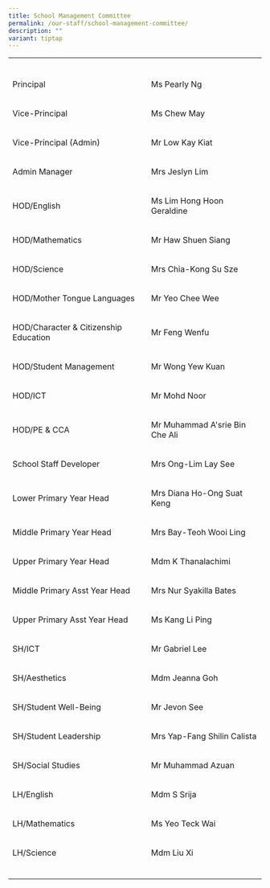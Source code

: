 ```yaml
---
title: School Management Committee
permalink: /our-staff/school-management-committee/
description: ""
variant: tiptap
---
```

<table><tbody><tr><th rowspan="1" colspan="1"><p></p></th><th rowspan="1" colspan="1"><p></p></th></tr><tr><td rowspan="1" colspan="1"><p>Principal</p></td><td rowspan="1" colspan="1"><p>Ms Pearly Ng</p></td></tr><tr><td rowspan="1" colspan="1"><p>Vice-Principal</p></td><td rowspan="1" colspan="1"><p>Ms Chew May</p></td></tr><tr><td rowspan="1" colspan="1"><p>Vice-Principal (Admin)</p></td><td rowspan="1" colspan="1"><p>Mr Low Kay Kiat</p></td></tr><tr><td rowspan="1" colspan="1"><p>Admin Manager</p></td><td rowspan="1" colspan="1"><p>Mrs Jeslyn Lim</p></td></tr><tr><td rowspan="1" colspan="1"><p>HOD/English</p></td><td rowspan="1" colspan="1"><p>Ms Lim Hong Hoon Geraldine</p></td></tr><tr><td rowspan="1" colspan="1"><p>HOD/Mathematics</p></td><td rowspan="1" colspan="1"><p>Mr Haw Shuen Siang</p></td></tr><tr><td rowspan="1" colspan="1"><p>HOD/Science</p></td><td rowspan="1" colspan="1"><p>Mrs Chia-Kong Su Sze</p></td></tr><tr><td rowspan="1" colspan="1"><p>HOD/Mother Tongue Languages</p></td><td rowspan="1" colspan="1"><p>Mr Yeo Chee Wee</p></td></tr><tr><td rowspan="1" colspan="1"><p>HOD/Character &amp; Citizenship Education</p></td><td rowspan="1" colspan="1"><p>Mr Feng Wenfu</p></td></tr><tr><td rowspan="1" colspan="1"><p>HOD/Student Management</p></td><td rowspan="1" colspan="1"><p>Mr Wong Yew Kuan</p></td></tr><tr><td rowspan="1" colspan="1"><p>HOD/ICT</p></td><td rowspan="1" colspan="1"><p>Mr Mohd Noor</p></td></tr><tr><td rowspan="1" colspan="1"><p>HOD/PE &amp; CCA</p></td><td rowspan="1" colspan="1"><p>Mr Muhammad A'srie Bin Che Ali</p></td></tr><tr><td rowspan="1" colspan="1"><p>School Staff Developer</p></td><td rowspan="1" colspan="1"><p>Mrs Ong-Lim Lay See</p></td></tr><tr><td rowspan="1" colspan="1"><p>Lower Primary Year Head</p></td><td rowspan="1" colspan="1"><p>Mrs Diana Ho-Ong Suat Keng</p></td></tr><tr><td rowspan="1" colspan="1"><p>Middle Primary Year Head</p></td><td rowspan="1" colspan="1"><p>Mrs Bay-Teoh Wooi Ling</p></td></tr><tr><td rowspan="1" colspan="1"><p>Upper Primary Year Head</p></td><td rowspan="1" colspan="1"><p>Mdm K Thanalachimi</p></td></tr><tr><td rowspan="1" colspan="1"><p>Middle Primary Asst Year Head</p></td><td rowspan="1" colspan="1"><p>Mrs Nur Syakilla Bates</p></td></tr><tr><td rowspan="1" colspan="1"><p>Upper Primary Asst Year Head</p></td><td rowspan="1" colspan="1"><p>Ms Kang Li Ping</p></td></tr><tr><td rowspan="1" colspan="1"><p>SH/ICT</p></td><td rowspan="1" colspan="1"><p>Mr Gabriel Lee</p></td></tr><tr><td rowspan="1" colspan="1"><p>SH/Aesthetics</p></td><td rowspan="1" colspan="1"><p>Mdm Jeanna Goh</p></td></tr><tr><td rowspan="1" colspan="1"><p>SH/Student Well-Being</p></td><td rowspan="1" colspan="1"><p>Mr Jevon See</p></td></tr><tr><td rowspan="1" colspan="1"><p>SH/Student Leadership</p></td><td rowspan="1" colspan="1"><p>Mrs Yap-Fang Shilin Calista</p></td></tr><tr><td rowspan="1" colspan="1"><p>SH/Social Studies</p></td><td rowspan="1" colspan="1"><p>Mr Muhammad Azuan</p></td></tr><tr><td rowspan="1" colspan="1"><p>LH/English</p></td><td rowspan="1" colspan="1"><p>Mdm S Srija</p></td></tr><tr><td rowspan="1" colspan="1"><p>LH/Mathematics</p></td><td rowspan="1" colspan="1"><p>Ms Yeo Teck Wai</p></td></tr><tr><td rowspan="1" colspan="1"><p>LH/Science</p></td><td rowspan="1" colspan="1"><p>Mdm Liu Xi</p></td></tr><tr><td rowspan="1" colspan="1"><p></p></td><td rowspan="1" colspan="1"><p></p></td></tr></tbody></table><p></p>